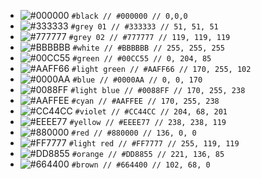 - ![#000000](https://via.placeholder.com/15/000000/000000.png) `#black // #000000 // 0,0,0`
- ![#333333](https://via.placeholder.com/15/333333/333333.png) `#grey 01 // #333333 // 51, 51, 51`
- ![#777777](https://via.placeholder.com/15/777777/777777.png) `#grey 02 // #777777 // 119, 119, 119`
- ![#BBBBBB](https://via.placeholder.com/15/BBBBBB/BBBBBB.png) `#white // #BBBBBB // 255, 255, 255`
- ![#00CC55](https://via.placeholder.com/15/00CC55/00CC55.png) `#green // #00CC55 // 0, 204, 85`
- ![#AAFF66](https://via.placeholder.com/15/AAFF66/AAFF66.png) `#light green // #AAFF66 // 170, 255, 102`
- ![#0000AA](https://via.placeholder.com/15/0000AA/0000AA.png) `#blue // #0000AA // 0, 0, 170`
- ![#0088FF](https://via.placeholder.com/15/0088FF/0088FF.png) `#light blue // #0088FF // 170, 255, 238`
- ![#AAFFEE](https://via.placeholder.com/15/AAFFEE/AAFFEE.png) `#cyan // #AAFFEE // 170, 255, 238`
- ![#CC44CC](https://via.placeholder.com/15/CC44CC/CC44CC.png) `#violet // #CC44CC // 204, 68, 201`
- ![#EEEE77](https://via.placeholder.com/15/EEEE77/EEEE77.png) `#yellow // #EEEE77 // 238, 238, 119`
- ![#880000](https://via.placeholder.com/15/880000/880000.png) `#red // #880000 // 136, 0, 0`
- ![#FF7777](https://via.placeholder.com/15/FF7777/FF7777.png) `#light red // #FF7777 // 255, 119, 119`
- ![#DD8855](https://via.placeholder.com/15/DD8855/DD8855.png) `#orange // #DD8855 // 221, 136, 85`
- ![#664400](https://via.placeholder.com/15/664400/664400.png) `#brown // #664400 // 102, 68, 0`
